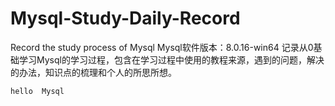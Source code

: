 # Mysql-Study-Daily-Record
Record the study process of Mysql
Mysql软件版本：8.0.16-win64
记录从0基础学习Mysql的学习过程，包含在学习过程中使用的教程来源，遇到的问题，解决的办法，知识点的梳理和个人的所思所想。
```
hello  Mysql
```

